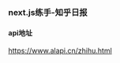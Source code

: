 ### next.js练手-知乎日报

#### api地址
<a href="https://www.alapi.cn/zhihu.html">https://www.alapi.cn/zhihu.html</a>
